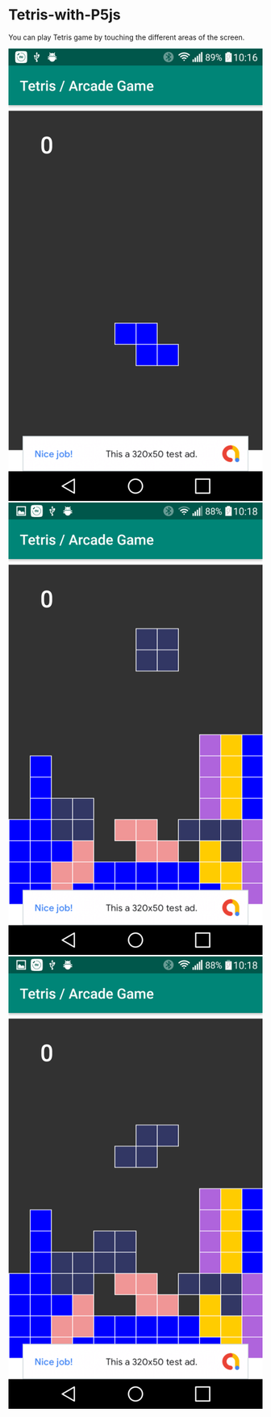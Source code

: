 # Tetris-with-P5js
You can play Tetris game by touching the different areas of the screen.

![alt text](https://github.com/ahmetakif/Tetris-with-P5js/blob/master/IMG/14.png?raw=true)
![alt text](https://github.com/ahmetakif/Tetris-with-P5js/blob/master/IMG/15.png?raw=true)
![alt text](https://github.com/ahmetakif/Tetris-with-P5js/blob/master/IMG/16.png?raw=true)
